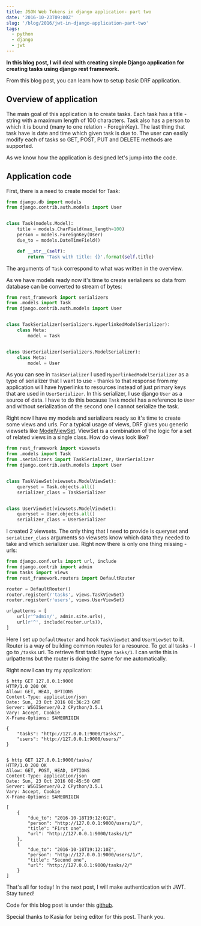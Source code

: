 ```yaml
---
title: JSON Web Tokens in django application- part two
date: '2016-10-23T09:00Z'
slug: '/blog/2016/jwt-in-django-application-part-two'
tags:
  - python
  - django
  - jwt
---
```


**In this blog post, I will deal with creating simple Django application
for creating tasks using django rest framework.**

From this blog post, you can learn how to setup basic DRF application.

## Overview of application

The main goal of this application is to create tasks. Each task has a
title - string with a maximum length of 100 characters. Task also has a
person to which it is bound (many to one relation - ForeginKey). The
last thing that task have is date and time which given task is due to.
The user can easily modify each of tasks so GET, POST, PUT and DELETE
methods are supported.

As we know how the application is designed let's jump into the code.

## Application code

First, there is a need to create model for Task:

```python
from django.db import models
from django.contrib.auth.models import User


class Task(models.Model):
    title = models.CharField(max_length=100)
    person = models.ForeignKey(User)
    due_to = models.DateTimeField()

    def __str__(self):
        return 'Task with title: {}'.format(self.title)
```

The arguments of `Task` correspond to what was written in the overview.

As we have models ready now it's time to create serializers so data from
database can be converted to stream of bytes:

```python
from rest_framework import serializers
from .models import Task
from django.contrib.auth.models import User


class TaskSerializer(serializers.HyperlinkedModelSerializer):
    class Meta:
        model = Task


class UserSerializer(serializers.ModelSerializer):
    class Meta:
        model = User
```

As you can see in `TaskSerializer` I used `HyperlinkedModelSerializer`
as a type of serializer that I want to use - thanks to that response
from my application will have hyperlinks to resources instead of just
primary keys that are used in `UserSerializer`. In this serializer, I
use django `User` as a source of data. I have to do this because `Task`
model has a reference to `User` and without serialization of the second
one I cannot serialize the task.

Right now I have my models and serializers ready so it's time to create
some views and urls. For a typical usage of views, DRF gives you generic
viewsets like
[ModelViewSet](http://www.django-rest-framework.org/api-guide/viewsets/#modelviewset).
ViewSet is a combination of the logic for a set of related views in a
single class. How do views look like?

```python
from rest_framework import viewsets
from .models import Task
from .serializers import TaskSerializer, UserSerializer
from django.contrib.auth.models import User


class TaskViewSet(viewsets.ModelViewSet):
    queryset = Task.objects.all()
    serializer_class = TaskSerializer


class UserViewSet(viewsets.ModelViewSet):
    queryset = User.objects.all()
    serializer_class = UserSerializer
```

I created 2 viewsets. The only thing that I need to provide is queryset
and `serializer_class` arguments so viewsets know which data they needed
to take and which serializer use. Right now there is only one thing
missing - urls:

```python
from django.conf.urls import url, include
from django.contrib import admin
from tasks import views
from rest_framework.routers import DefaultRouter

router = DefaultRouter()
router.register(r'tasks', views.TaskViewSet)
router.register(r'users', views.UserViewSet)

urlpatterns = [
    url(r'^admin/', admin.site.urls),
    url(r'^', include(router.urls)),
]
```

Here I set up `DefaultRouter` and hook `TaskViewSet` and `UserViewSet`
to it. Router is a way of building common routes for a resource. To get
all tasks - I go to `/tasks` uri. To retrieve first task I type
`tasks/1`. I can write this in urlpatterns but the router is doing the
same for me automatically.

Right now I can try my application:

```shell
$ http GET 127.0.0.1:9000
HTTP/1.0 200 OK
Allow: GET, HEAD, OPTIONS
Content-Type: application/json
Date: Sun, 23 Oct 2016 08:36:23 GMT
Server: WSGIServer/0.2 CPython/3.5.1
Vary: Accept, Cookie
X-Frame-Options: SAMEORIGIN

{
    "tasks": "http://127.0.0.1:9000/tasks/",
    "users": "http://127.0.0.1:9000/users/"
}


$ http GET 127.0.0.1:9000/tasks/
HTTP/1.0 200 OK
Allow: GET, POST, HEAD, OPTIONS
Content-Type: application/json
Date: Sun, 23 Oct 2016 08:45:50 GMT
Server: WSGIServer/0.2 CPython/3.5.1
Vary: Accept, Cookie
X-Frame-Options: SAMEORIGIN

[
    {
        "due_to": "2016-10-18T19:12:01Z",
        "person": "http://127.0.0.1:9000/users/1/",
        "title": "First one",
        "url": "http://127.0.0.1:9000/tasks/1/"
    },
    {
        "due_to": "2016-10-18T19:12:10Z",
        "person": "http://127.0.0.1:9000/users/1/",
        "title": "Second one",
        "url": "http://127.0.0.1:9000/tasks/2/"
    }
]
```

That's all for today! In the next post, I will make authentication with
JWT. Stay tuned!

Code for this blog post is under this
[github](https://github.com/krzysztofzuraw/personal-blog-projects/tree/master/blog_jwt).

Special thanks to Kasia for being editor for this post. Thank you.
